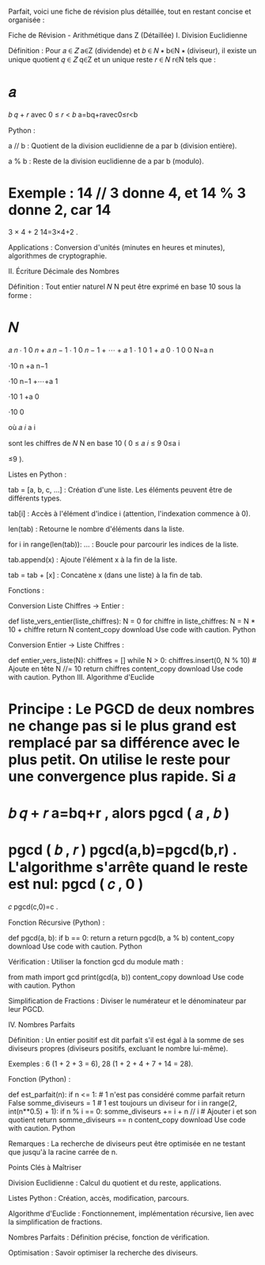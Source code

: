 Parfait, voici une fiche de révision plus détaillée, tout en restant concise et organisée :

Fiche de Révision - Arithmétique dans Z (Détaillée)
I. Division Euclidienne

Définition : Pour 
𝑎
∈
𝑍
a∈Z
 (dividende) et 
𝑏
∈
𝑁
∗
b∈N
∗
 (diviseur), il existe un unique quotient 
𝑞
∈
𝑍
q∈Z
 et un unique reste 
𝑟
∈
𝑁
r∈N
 tels que :

𝑎
=
𝑏
𝑞
+
𝑟
avec
0
≤
𝑟
<
𝑏
a=bq+ravec0≤r<b

Python :

a // b : Quotient de la division euclidienne de a par b (division entière).

a % b : Reste de la division euclidienne de a par b (modulo).

Exemple : 14 // 3 donne 4, et 14 % 3 donne 2, car 
14
=
3
×
4
+
2
14=3×4+2
.

Applications : Conversion d'unités (minutes en heures et minutes), algorithmes de cryptographie.

II. Écriture Décimale des Nombres

Définition : Tout entier naturel 
𝑁
N
 peut être exprimé en base 10 sous la forme :

𝑁
=
𝑎
𝑛
⋅
1
0
𝑛
+
𝑎
𝑛
−
1
⋅
1
0
𝑛
−
1
+
⋯
+
𝑎
1
⋅
1
0
1
+
𝑎
0
⋅
1
0
0
N=a
n
	​

⋅10
n
+a
n−1
	​

⋅10
n−1
+⋯+a
1
	​

⋅10
1
+a
0
	​

⋅10
0

où 
𝑎
𝑖
a
i
	​

 sont les chiffres de 
𝑁
N
 en base 10 ( 
0
≤
𝑎
𝑖
≤
9
0≤a
i
	​

≤9
).

Listes en Python :

tab = [a, b, c, ...] : Création d'une liste. Les éléments peuvent être de différents types.

tab[i] : Accès à l'élément d'indice i (attention, l'indexation commence à 0).

len(tab) : Retourne le nombre d'éléments dans la liste.

for i in range(len(tab)): ... : Boucle pour parcourir les indices de la liste.

tab.append(x) : Ajoute l'élément x à la fin de la liste.

tab = tab + [x] : Concatène x (dans une liste) à la fin de tab.

Fonctions :

Conversion Liste Chiffres -> Entier :

def liste_vers_entier(liste_chiffres):
    N = 0
    for chiffre in liste_chiffres:
        N = N * 10 + chiffre
    return N
content_copy
download
Use code with caution.
Python

Conversion Entier -> Liste Chiffres :

def entier_vers_liste(N):
    chiffres = []
    while N > 0:
        chiffres.insert(0, N % 10)  # Ajoute en tête
        N //= 10
    return chiffres
content_copy
download
Use code with caution.
Python
III. Algorithme d'Euclide

Principe : Le PGCD de deux nombres ne change pas si le plus grand est remplacé par sa différence avec le plus petit. On utilise le reste pour une convergence plus rapide. Si 
𝑎
=
𝑏
𝑞
+
𝑟
a=bq+r
, alors 
pgcd
(
𝑎
,
𝑏
)
=
pgcd
(
𝑏
,
𝑟
)
pgcd(a,b)=pgcd(b,r)
. L'algorithme s'arrête quand le reste est nul: 
pgcd
(
𝑐
,
0
)
=
𝑐
pgcd(c,0)=c
.

Fonction Récursive (Python) :

def pgcd(a, b):
    if b == 0:
        return a
    return pgcd(b, a % b)
content_copy
download
Use code with caution.
Python

Vérification : Utiliser la fonction gcd du module math :

from math import gcd
print(gcd(a, b))
content_copy
download
Use code with caution.
Python

Simplification de Fractions : Diviser le numérateur et le dénominateur par leur PGCD.

IV. Nombres Parfaits

Définition : Un entier positif est dit parfait s'il est égal à la somme de ses diviseurs propres (diviseurs positifs, excluant le nombre lui-même).

Exemples : 6 (1 + 2 + 3 = 6), 28 (1 + 2 + 4 + 7 + 14 = 28).

Fonction (Python) :

def est_parfait(n):
    if n <= 1: # 1 n'est pas considéré comme parfait
        return False
    somme_diviseurs = 1  # 1 est toujours un diviseur
    for i in range(2, int(n**0.5) + 1):
        if n % i == 0:
            somme_diviseurs += i + n // i  # Ajouter i et son quotient
    return somme_diviseurs == n
content_copy
download
Use code with caution.
Python

Remarques : La recherche de diviseurs peut être optimisée en ne testant que jusqu'à la racine carrée de n.

Points Clés à Maîtriser

Division Euclidienne : Calcul du quotient et du reste, applications.

Listes Python : Création, accès, modification, parcours.

Algorithme d'Euclide : Fonctionnement, implémentation récursive, lien avec la simplification de fractions.

Nombres Parfaits : Définition précise, fonction de vérification.

Optimisation : Savoir optimiser la recherche des diviseurs.
